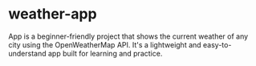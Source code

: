 # weather-app
 App is a beginner-friendly project that shows the current weather of any city using the OpenWeatherMap API. It's a lightweight and easy-to-understand app built for learning and practice.
